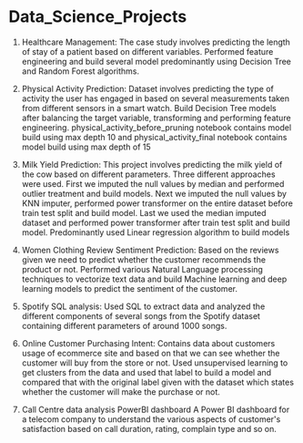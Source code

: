 # Data_Science_Projects
1. Healthcare Management:
   The case study involves predicting the length of stay of a patient based on different variables. Performed feature engineering and build several model predominantly
   using Decision Tree and Random Forest algorithms.

2. Physical Activity Prediction:
   Dataset involves predicting the type of activity the user has engaged in based on several measurements taken from different sensors in a smart watch.
   Build Decision Tree models after balancing the target variable, transforming and performing feature engineering. physical_activity_before_pruning notebook contains model build using max depth 10
   and physical_activity_final notebook contains model build using max depth of 15

3. Milk Yield Prediction:
   This project involves predicting the milk yield of the cow based on different parameters. Three different approaches were used. First we imputed the null values by median and performed
   outlier treatment and build models. Next we imputed the null values by KNN imputer, performed power transformer on the entire dataset before train test split and build model. Last
   we used the median imputed dataset and performed power transformer after train test split and build model.
   Predominantly used Linear regression algorithm to build models

4. Women Clothing Review Sentiment Prediction:
   Based on the reviews given we need to predict whether the customer recommends the product or not. Performed various Natural Language processing techniques to vectorize text data
   and build Machine learning and deep learning models to predict the sentiment of the customer.

5. Spotify SQL analysis:
   Used SQL to extract data and analyzed the different components of several songs from the Spotify dataset containing different parameters of around 1000 songs.

6. Online Customer Purchasing Intent:
   Contains data about customers usage of ecommerce site and based on that we can see whether the customer will buy from the store or not. Used unsupervised learning to get clusters
   from the data and used that label to build a model and compared that with the original label given with the dataset which states whether the customer will make the purchase or not.

7. Call Centre data analysis PowerBI dashboard
   A Power BI dashboard for a telecom company to understand the various aspects of customer's satisfaction based on call duration, rating, complain type and so on. 
   
